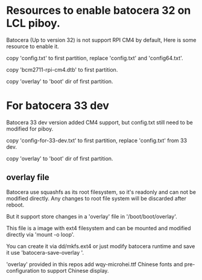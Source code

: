 # Resources to enable batocera 32 on LCL piboy.

Batocera (Up to version 32) is not support RPI CM4 by default, Here is some resource to enable it.

copy 'config.txt' to first partition, replace 'config.txt' and 'config64.txt'. 

copy 'bcm2711-rpi-cm4.dtb' to first partition.

copy 'overlay' to 'boot' dir of first partition.

# For batocera 33 dev

Batocera 33 dev version added CM4 support, but config.txt still need to be modified for piboy.

copy 'config-for-33-dev.txt' to first partition, replace 'config.txt' from 33 dev.

copy 'overlay' to 'boot' dir of first partition.

## overlay file
Batocera use squashfs as its root filesystem, so it's readonly and can not be modified directly. Any changes to root file system will be discarded after reboot. 

But it support store changes in a 'overlay' file in '/boot/boot/overlay'.

This file is a image with ext4 filesystem and can be mounted and modified directly via 'mount -o loop'.

You can create it via dd/mkfs.ext4 or just modify batocera runtime and save it use 'batocera-save-overlay <size>'.

'overlay' provided in this repos add wqy-microhei.ttf Chinese fonts and pre-configuration to support Chinese display.
